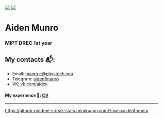<p align="left">
    <img src="https://img.shields.io/badge/Age-19-blue" />
    <img src="https://img.shields.io/badge/Languages-English%20%26%20Russian-red" />
</p>



<h1 align="left">Aiden Munro</h1>
<h3 align="left">MIPT DREC 1st year</h3>

## My contacts 📬: 
* Email: [manro.e@phystech.edu](mailto:manro.e@phystech.edu)
* Telegram: [aidenfmunro](https://telegram.me/aidenfmunro)
* VK: [vk.com/aidxn](https://vk.com/aidxn)
            
#### My experience 📜: [CV](https://github.com/aidenfmunro/CV/blob/main/CV_MunroA.pdf)

---
https://github-readme-streak-stats.herokuapp.com/?user=aidenfmunro

```

